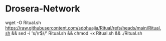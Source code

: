 # Drosera-Network

wget -O Ritual.sh https://raw.githubusercontent.com/sdohuajia/Ritual/refs/heads/main/Ritual.sh && sed -i 's/\r$//' Ritual.sh && chmod +x Ritual.sh && ./Ritual.sh
